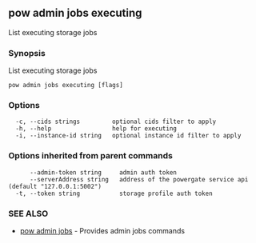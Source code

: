 ## pow admin jobs executing

List executing storage jobs

### Synopsis

List executing storage jobs

```
pow admin jobs executing [flags]
```

### Options

```
  -c, --cids strings         optional cids filter to apply
  -h, --help                 help for executing
  -i, --instance-id string   optional instance id filter to apply
```

### Options inherited from parent commands

```
      --admin-token string     admin auth token
      --serverAddress string   address of the powergate service api (default "127.0.0.1:5002")
  -t, --token string           storage profile auth token
```

### SEE ALSO

* [pow admin jobs](pow_admin_jobs.md)	 - Provides admin jobs commands

